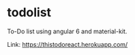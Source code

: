 # todolist
To-Do list using angular 6 and material-kit.

Link: https://thistodoreact.herokuapp.com/

